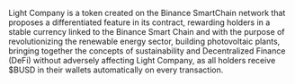 Light Company is a token created on the Binance SmartChain network that proposes a differentiated feature in its contract, rewarding holders in a stable currency linked to the Binance Smart Chain and with the purpose of revolutionizing the renewable energy sector, building photovoltaic plants, bringing together the concepts of sustainability and Decentralized Finance (DeFi) without adversely affecting Light Company, as all holders receive $BUSD in their wallets automatically on every transaction.
